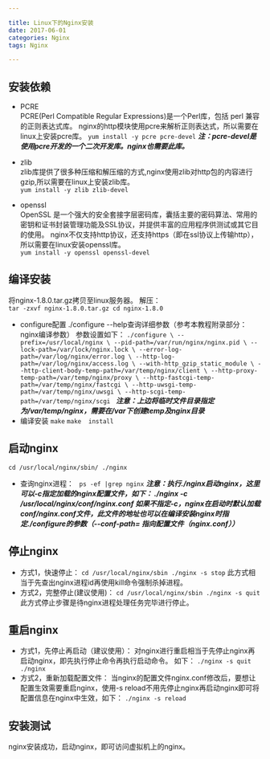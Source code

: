 ```yaml
---

title: Linux下的Nginx安装
date: 2017-06-01
categories: Nginx
tags: Nginx

---
```


## 安装依赖 ##

- PCRE  
	PCRE(Perl Compatible Regular Expressions)是一个Perl库，包括 perl 兼容的正则表达式库。
	nginx的http模块使用pcre来解析正则表达式，所以需要在linux上安装pcre库。
	`yum install -y pcre pcre-devel`
	***注：pcre-devel是使用pcre开发的一个二次开发库。nginx也需要此库。***

- zlib  
	zlib库提供了很多种压缩和解压缩的方式,nginx使用zlib对http包的内容进行gzip,所以需要在linux上安装zlib库。  
	`yum install -y zlib zlib-devel`
- openssl  
	OpenSSL 是一个强大的安全套接字层密码库，囊括主要的密码算法、常用的密钥和证书封装管理功能及SSL协议，并提供丰富的应用程序供测试或其它目的使用。
	nginx不仅支持http协议，还支持https（即在ssl协议上传输http），所以需要在linux安装openssl库。  
	`yum install -y openssl openssl-devel`

## 编译安装 ##
将nginx-1.8.0.tar.gz拷贝至linux服务器。
解压：  
`tar -zxvf nginx-1.8.0.tar.gz
cd nginx-1.8.0`
- configure配置
	./configure --help查询详细参数（参考本教程附录部分：nginx编译参数）
	参数设置如下：
	`./configure \
	--prefix=/usr/local/nginx \
	--pid-path=/var/run/nginx/nginx.pid \
	--lock-path=/var/lock/nginx.lock \
	--error-log-path=/var/log/nginx/error.log \
	--http-log-path=/var/log/nginx/access.log \
	--with-http_gzip_static_module \
	--http-client-body-temp-path=/var/temp/nginx/client \
	--http-proxy-temp-path=/var/temp/nginx/proxy \
	--http-fastcgi-temp-path=/var/temp/nginx/fastcgi \
	--http-uwsgi-temp-path=/var/temp/nginx/uwsgi \
	--http-scgi-temp-path=/var/temp/nginx/scgi
	`
	***注意：上边将临时文件目录指定为/var/temp/nginx，需要在/var下创建temp及nginx目录***
- 编译安装
	`make`
	`make  install`

## 启动nginx ##
`cd /usr/local/nginx/sbin/
./nginx`
- 查询nginx进程：
   ` ps -ef |grep nginx`
	***注意：执行./nginx启动nginx，这里可以-c指定加载的nginx配置文件，如下：
	./nginx -c /usr/local/nginx/conf/nginx.conf
	如果不指定-c，nginx在启动时默认加载conf/nginx.conf文件，此文件的地址也可以在编译安装nginx时指定./configure的参数（--conf-path= 指向配置文件（nginx.conf））***

## 停止nginx ##
- 方式1，快速停止：
	`cd /usr/local/nginx/sbin
	./nginx -s stop`
	此方式相当于先查出nginx进程id再使用kill命令强制杀掉进程。
- 方式2，完整停止(建议使用)：
	`cd /usr/local/nginx/sbin
	./nginx -s quit`
	此方式停止步骤是待nginx进程处理任务完毕进行停止。

## 重启nginx ##
- 方式1，先停止再启动（建议使用）：
	对nginx进行重启相当于先停止nginx再启动nginx，即先执行停止命令再执行启动命令。
	如下：
	`./nginx -s quit
	./nginx`
- 方式2，重新加载配置文件：
	当nginx的配置文件nginx.conf修改后，要想让配置生效需要重启nginx，使用-s reload不用先停止nginx再启动nginx即可将配置信息在nginx中生效，如下：
	`./nginx -s reload`

## 安装测试 ##
nginx安装成功，启动nginx，即可访问虚拟机上的nginx。
